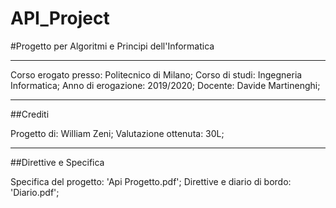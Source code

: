# API_Project

#Progetto per Algoritmi e Principi dell'Informatica
***
Corso erogato presso: Politecnico di Milano;
Corso di studi: Ingegneria Informatica;
Anno di erogazione: 2019/2020;
Docente: Davide Martinenghi;
***
##Crediti

Progetto di: William Zeni;
Valutazione ottenuta: 30L;
***
##Direttive e Specifica

Specifica del progetto: 'Api Progetto.pdf';
Direttive e diario di bordo: 'Diario.pdf';
